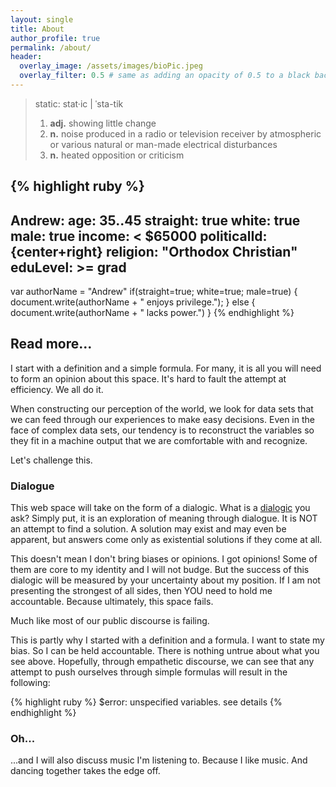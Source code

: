 ```yaml
---
layout: single
title: About
author_profile: true
permalink: /about/
header:
  overlay_image: /assets/images/bioPic.jpeg
  overlay_filter: 0.5 # same as adding an opacity of 0.5 to a black background
---
```


> static: stat·​ic | ˈsta-tik
> 1. **adj.** showing little change
> 2. **n.** noise produced in a radio or television receiver by atmospheric or various natural or man-made electrical disturbances
> 3. **n.** heated opposition or criticism

{% highlight ruby %}
---
Andrew:
  age: 35..45
  straight: true
  white: true
  male: true
  income:  < $65000
  politicalId: {center+right}
  religion: "Orthodox Christian"
  eduLevel: >= grad
---

var authorName = "Andrew"
if(straight=true; white=true; male=true) {
  document.write(authorName + " enjoys privilege.");
}
else {
  document.write(authorName + " lacks power.")
}
{% endhighlight %}

## Read more...

I start with a definition and a simple formula. For many, it is all you will need to form an opinion about this space. It's hard to fault the attempt at efficiency. We all do it.

When constructing our perception of the world, we look for data sets that we can feed through our experiences to make easy decisions. Even in the face of complex data sets, our tendency is to reconstruct the variables so they fit in a machine output that we are comfortable with and recognize.

Let's challenge this.

### Dialogue

This web space will take on the form of a dialogic. What is a [dialogic](https://en.wikipedia.org/wiki/Dialogic "wikipedia") you ask? Simply put, it is an exploration of meaning through dialogue. It is NOT an attempt to find a solution. A solution may exist and may even be apparent, but answers come only as existential solutions if they come at all.

This doesn't mean I don't bring biases or opinions. I got opinions! Some of them are core to my identity and I will not budge. But the success of this dialogic will be measured by your uncertainty about my position. If I am not presenting the strongest of all sides, then YOU need to hold me accountable. Because ultimately, this space fails.

Much like most of our public discourse is failing.

This is partly why I started with a definition and a formula. I want to state my bias. So I can be held accountable. There is nothing untrue about what you see above. Hopefully, through empathetic discourse, we can see that any attempt to push ourselves through simple formulas will result in the following:

{% highlight ruby %}
$error: unspecified variables. see details
{% endhighlight %}

### Oh...

...and I will also discuss music I'm listening to. Because I like music. And dancing together takes the edge off.
